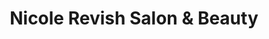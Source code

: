 ---
title: "Nicole Revish Salon & Beauty"
url: /columbus/nicole-revish-salon-and-beauty/
shop: shop
---